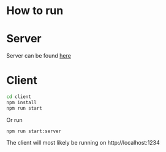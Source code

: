 # How to run

# Server

Server can be found [here](https://github.com/nino-vrijman/sails-cors-issue-server)

# Client

```bash
cd client
npm install
npm run start
```

Or run

```
npm run start:server
```

The client will most likely be running on http://localhost:1234
